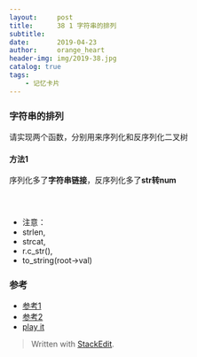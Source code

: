 ```yaml
---
layout:     post
title:      38 1 字符串的排列
subtitle:  
date:       2019-04-23
author:     orange_heart
header-img: img/2019-38.jpg
catalog: true
tags:
    - 记忆卡片
---
```


### 字符串的排列


请实现两个函数，分别用来序列化和反序列化二叉树

#### 方法1

序列化多了**字符串链接**，反序列化多了**str转num**

```objc



```

 - 注意：
 - strlen,
 - strcat,
 - r.c_str(),
 - to_string(root->val)

### 参考

- [参考1](https://github.com/zhedahht/CodingInterviewChinese2)
- [参考2](https://github.com/gatieme/CodingInterviews)
- [play it](https://www.nowcoder.com/practice/cf7e25aa97c04cc1a68c8f040e71fb84?tpId=13&tqId=11214&tPage=4&rp=1&ru=/ta/coding-interviews&qru=/ta/coding-interviews/question-ranking)

> Written with [StackEdit](https://stackedit.io/).

<head>
    <script src="https://cdn.mathjax.org/mathjax/latest/MathJax.js?config=TeX-AMS-MML_HTMLorMML" type="text/javascript"></script>
    <script type="text/x-mathjax-config">
        MathJax.Hub.Config({
            tex2jax: {
            skipTags: ['script', 'noscript', 'style', 'textarea', 'pre'],
            inlineMath: [['$','$']]
            }
        });
    </script>
</head>
<!--stackedit_data:
eyJoaXN0b3J5IjpbODY3OTAyMDFdfQ==
-->
